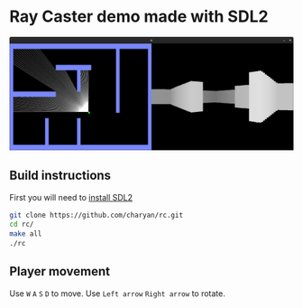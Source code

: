 # Ray Caster demo made with SDL2
![Ray Caster screenshot](https://github.com/charyan/rc/raw/master/rc.png)

## Build instructions
First you will need to [install SDL2](https://wiki.libsdl.org/Installation)
```bash
git clone https://github.com/charyan/rc.git
cd rc/
make all
./rc
```

## Player movement
Use `W` `A` `S` `D` to move.
Use `Left arrow` `Right arrow` to rotate.
